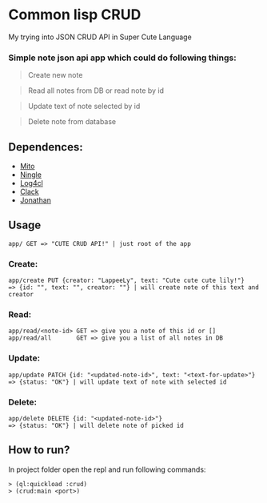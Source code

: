 # Common lisp CRUD  
My trying into JSON CRUD API in Super Cute Language

### Simple note json api app which could do following things:
 > Create new note
 
 > Read all notes from DB or read note by id
 
 > Update text of note selected by id
 
 > Delete note from database

## Dependences: 
* [Mito](https://github.com/fukamachi/mito)
* [Ningle](https://github.com/fukamachi/ningle)
* [Log4cl](https://github.com/7max/log4cl)
* [Clack](https://github.com/fukamachi/clack)
* [Jonathan](https://github.com/Rudolph-Miller/jonathan)

## Usage
  ```
  app/ GET => "CUTE CRUD API!" | just root of the app
  ```
### Create: 
  ```curl
  app/create PUT {creator: "LappeeLy", text: "Cute cute cute lily!"} 
  => {id: "", text: "", creator: ""} | will create note of this text and creator
  ```
  
### Read:
  ```curl
  app/read/<note-id> GET => give you a note of this id or []
  app/read/all       GET => give you a list of all notes in DB
  ```
  
### Update:
  ```curl
  app/update PATCH {id: "<updated-note-id>", text: "<text-for-update>"}
  => {status: "OK"} | will update text of note with selected id 
  ```
  
### Delete:
  ```curl
  app/delete DELETE {id: "<updated-note-id>"}
  => {status: "OK"} | will delete note of picked id
  ```
  
## How to run?
In project folder open the repl and run following commands: 
``` common-lisp
> (ql:quickload :crud)
> (crud:main <port>)
```

